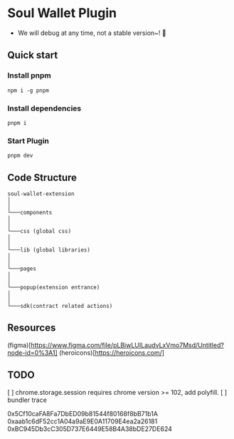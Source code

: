 # Soul Wallet Plugin

-   We will debug at any time, not a stable version~! 🚧

## Quick start

### Install pnpm

`npm i -g pnpm`

### Install dependencies

`pnpm i`

### Start Plugin

`pnpm dev`

## Code Structure

```
soul-wallet-extension
│
│
└───components
│
│
└───css (global css)
│
│
└───lib (global libraries)
│
│
└───pages
│
│
└───popup(extension entrance)
│
│
└───sdk(contract related actions)
```

## Resources

(figma)[https://www.figma.com/file/pLBiwLUILaudvLxVmo7Msd/Untitled?node-id=0%3A1]
(heroicons)[https://heroicons.com/]

## TODO

[ ] chrome.storage.session requires chrome version >= 102, add polyfill.
[ ] bundler trace



0x5Cf10caFA8Fa7DbED09b81544f80168f8bB71b1A
0xaab1c6dF52cc1A04a9aE9E0A11709E4ea2a26181
0xBC945Db3cC305D737E6449E58B4A38bDE27DE624